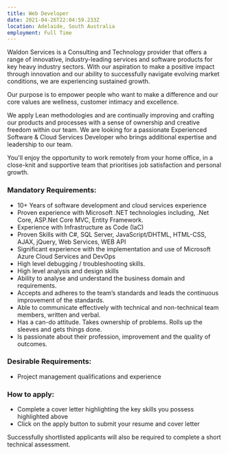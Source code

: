 ```yaml
---
title: Web Developer
date: 2021-04-26T22:04:59.233Z
location: Adelaide, South Australia
employment: Full Time
---
```


Waldon Services is a Consulting and Technology provider that offers a range of innovative, industry-leading services and software products for key heavy industry sectors. With our aspiration to make a positive impact through innovation and our ability to successfully navigate evolving market conditions, we are experiencing sustained growth.

Our purpose is to empower people who want to make a difference and our core values are wellness, customer intimacy and excellence.

We apply Lean methodologies and are continually improving and crafting our products and processes with a sense of ownership and creative freedom within our team. We are looking for a passionate Experienced Software & Cloud Services Developer who brings additional expertise and leadership to our team.

You'll enjoy the opportunity to work remotely from your home office, in a close-knit and supportive team that prioritises job satisfaction and personal growth.

### Mandatory Requirements:

- 10+ Years of software development and cloud services experience
- Proven experience with Microsoft .NET technologies including, .Net Core, ASP.Net Core MVC, Entity Framework.
- Experience with Infrastructure as Code (IaC)
- Proven Skills with C#, SQL Server, JavaScript/DHTML, HTML-CSS, AJAX, jQuery, Web Services, WEB API
- Significant experience with the implementation and use of Microsoft Azure Cloud Services and DevOps
- High level debugging / troubleshooting skills.
- High level analysis and design skills
- Ability to analyse and understand the business domain and requirements.
- Accepts and adheres to the team’s standards and leads the continuous improvement of the standards.
- Able to communicate effectively with technical and non-technical team members, written and verbal.
- Has a can-do attitude. Takes ownership of problems. Rolls up the sleeves and gets things done.
- Is passionate about their profession, improvement and the quality of outcomes.

### Desirable Requirements:

- Project management qualifications and experience

### How to apply:

- Complete a cover letter highlighting the key skills you possess highlighted above
- Click on the apply button to submit your resume and cover letter

Successfully shortlisted applicants will also be required to complete a short technical assessment.
